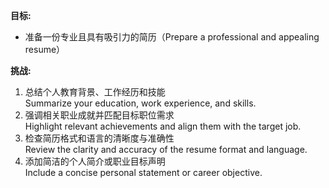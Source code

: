 **目标:**
- 准备一份专业且具有吸引力的简历（Prepare a professional and appealing resume）

**挑战:**
1. 总结个人教育背景、工作经历和技能  
   Summarize your education, work experience, and skills.  
2. 强调相关职业成就并匹配目标职位需求  
   Highlight relevant achievements and align them with the target job.  
3. 检查简历格式和语言的清晰度与准确性  
   Review the clarity and accuracy of the resume format and language.  
4. 添加简洁的个人简介或职业目标声明  
   Include a concise personal statement or career objective.  
